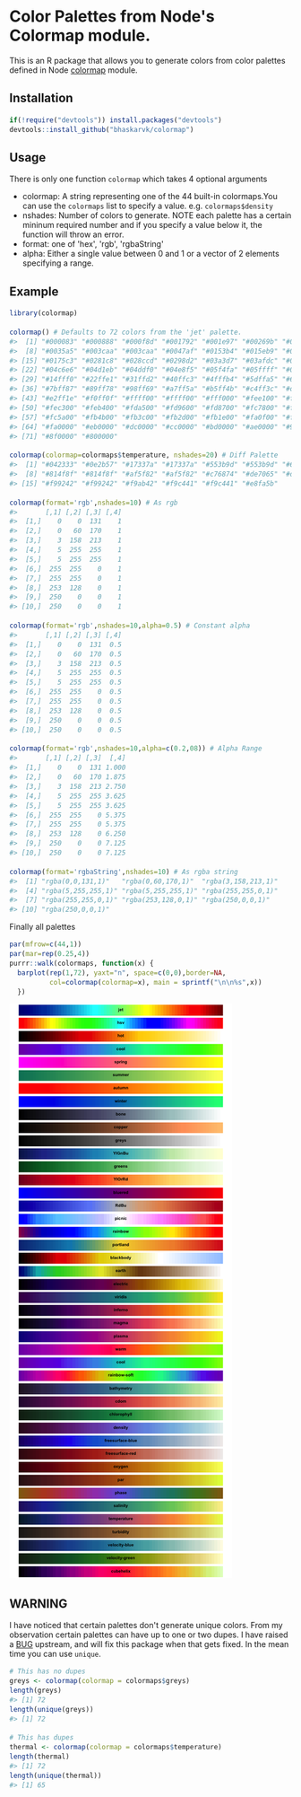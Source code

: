 
<!-- README.md is generated from README.Rmd. Please edit that file -->
Color Palettes from Node's Colormap module.
===========================================

This is an R package that allows you to generate colors from color palettes defined in Node [colormap](https://github.com/bpostlethwaite/colormap) module.

Installation
------------

``` r
if(!require("devtools")) install.packages("devtools")
devtools::install_github("bhaskarvk/colormap")
```

Usage
-----

There is only one function `colormap` which takes 4 optional arguments

-   colormap: A string representing one of the 44 built-in colormaps.You can use the `colormaps` list to specify a value. e.g. `colormaps$density`
-   nshades: Number of colors to generate. NOTE each palette has a certain mininum required number and if you specify a value below it, the function will throw an error.
-   format: one of 'hex', 'rgb', 'rgbaString'
-   alpha: Either a single value between 0 and 1 or a vector of 2 elements specifying a range.

Example
-------

``` r
library(colormap)

colormap() # Defaults to 72 colors from the 'jet' palette.
#>  [1] "#000083" "#000888" "#000f8d" "#001792" "#001e97" "#00269b" "#002da0"
#>  [8] "#0035a5" "#003caa" "#003caa" "#0047af" "#0153b4" "#015eb9" "#016abe"
#> [15] "#0175c3" "#0281c8" "#028ccd" "#0298d2" "#03a3d7" "#03afdc" "#03bae1"
#> [22] "#04c6e6" "#04d1eb" "#04ddf0" "#04e8f5" "#05f4fa" "#05ffff" "#05ffff"
#> [29] "#14fff0" "#22ffe1" "#31ffd2" "#40ffc3" "#4fffb4" "#5dffa5" "#6cff96"
#> [36] "#7bff87" "#89ff78" "#98ff69" "#a7ff5a" "#b5ff4b" "#c4ff3c" "#d3ff2d"
#> [43] "#e2ff1e" "#f0ff0f" "#ffff00" "#ffff00" "#fff000" "#fee100" "#fed200"
#> [50] "#fec300" "#feb400" "#fda500" "#fd9600" "#fd8700" "#fc7800" "#fc6900"
#> [57] "#fc5a00" "#fb4b00" "#fb3c00" "#fb2d00" "#fb1e00" "#fa0f00" "#fa0000"
#> [64] "#fa0000" "#eb0000" "#dc0000" "#cc0000" "#bd0000" "#ae0000" "#9f0000"
#> [71] "#8f0000" "#800000"

colormap(colormap=colormaps$temperature, nshades=20) # Diff Palette
#>  [1] "#042333" "#0e2b57" "#17337a" "#17337a" "#553b9d" "#553b9d" "#6b4596"
#>  [8] "#814f8f" "#814f8f" "#af5f82" "#af5f82" "#c76874" "#de7065" "#de7065"
#> [15] "#f99242" "#f99242" "#f9ab42" "#f9c441" "#f9c441" "#e8fa5b"

colormap(format='rgb',nshades=10) # As rgb
#>       [,1] [,2] [,3] [,4]
#>  [1,]    0    0  131    1
#>  [2,]    0   60  170    1
#>  [3,]    3  158  213    1
#>  [4,]    5  255  255    1
#>  [5,]    5  255  255    1
#>  [6,]  255  255    0    1
#>  [7,]  255  255    0    1
#>  [8,]  253  128    0    1
#>  [9,]  250    0    0    1
#> [10,]  250    0    0    1

colormap(format='rgb',nshades=10,alpha=0.5) # Constant alpha
#>       [,1] [,2] [,3] [,4]
#>  [1,]    0    0  131  0.5
#>  [2,]    0   60  170  0.5
#>  [3,]    3  158  213  0.5
#>  [4,]    5  255  255  0.5
#>  [5,]    5  255  255  0.5
#>  [6,]  255  255    0  0.5
#>  [7,]  255  255    0  0.5
#>  [8,]  253  128    0  0.5
#>  [9,]  250    0    0  0.5
#> [10,]  250    0    0  0.5

colormap(format='rgb',nshades=10,alpha=c(0.2,08)) # Alpha Range
#>       [,1] [,2] [,3]  [,4]
#>  [1,]    0    0  131 1.000
#>  [2,]    0   60  170 1.875
#>  [3,]    3  158  213 2.750
#>  [4,]    5  255  255 3.625
#>  [5,]    5  255  255 3.625
#>  [6,]  255  255    0 5.375
#>  [7,]  255  255    0 5.375
#>  [8,]  253  128    0 6.250
#>  [9,]  250    0    0 7.125
#> [10,]  250    0    0 7.125

colormap(format='rgbaString',nshades=10) # As rgba string
#>  [1] "rgba(0,0,131,1)"   "rgba(0,60,170,1)"  "rgba(3,158,213,1)"
#>  [4] "rgba(5,255,255,1)" "rgba(5,255,255,1)" "rgba(255,255,0,1)"
#>  [7] "rgba(255,255,0,1)" "rgba(253,128,0,1)" "rgba(250,0,0,1)"  
#> [10] "rgba(250,0,0,1)"
```

Finally all palettes

``` r
par(mfrow=c(44,1))
par(mar=rep(0.25,4))
purrr::walk(colormaps, function(x) { 
  barplot(rep(1,72), yaxt="n", space=c(0,0),border=NA,
          col=colormap(colormap=x), main = sprintf("\n\n%s",x))
  })
```

![](README-plot-1.png)

WARNING
-------

I have noticed that certain palettes don't generate unique colors. From my observation certain palettes can have up to one or two dupes. I have raised a [BUG](https://github.com/bpostlethwaite/colormap/issues/9) upstream, and will fix this package when that gets fixed. In the mean time you can use `unique`.

``` r
# This has no dupes
greys <- colormap(colormap = colormaps$greys)
length(greys)
#> [1] 72
length(unique(greys))
#> [1] 72

# This has dupes
thermal <- colormap(colormap = colormaps$temperature)
length(thermal)
#> [1] 72
length(unique(thermal))
#> [1] 65
```

